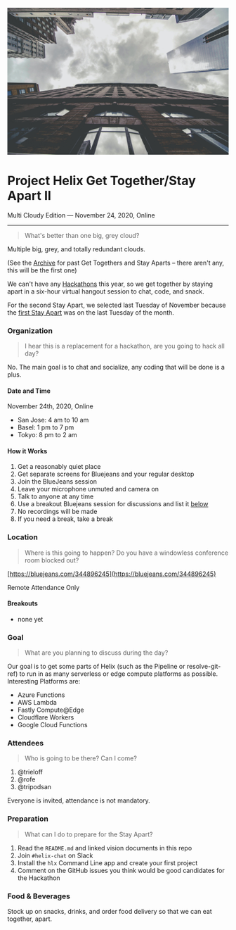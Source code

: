 ![](./2-cloudy/2.jpg)

# Project Helix Get Together/Stay Apart II

Multi Cloudy Edition — November 24, 2020, Online

---

> What's better than one big, grey cloud?

Multiple big, grey, and totally redundant clouds.

(See the [Archive](./README.md) for past Get Togethers and Stay Aparts – there aren't any, this will be the first one)

We can't have any [Hackathons](../hackathons/README.md) this year, so we get together by staying apart in a six-hour virtual hangout session to chat, code, and snack.

For the second Stay Apart, we selected last Tuesday of November because the [first Stay Apart](1-spooky.md) was on the last Tuesday of the month.

### Organization

> I hear this is a replacement for a hackathon, are you going to hack all day?

No. The main goal is to chat and socialize, any coding that will be done is a plus.

#### Date and Time

November 24th, 2020, Online

- San Jose: 4 am to 10 am
- Basel: 1 pm to 7 pm
- Tokyo: 8 pm to 2 am

#### How it Works

1. Get a reasonably quiet place
2. Get separate screens for Bluejeans and your regular desktop
3. Join the BlueJeans session
4. Leave your microphone unmuted and camera on
5. Talk to anyone at any time
6. Use a breakout Bluejeans session for discussions and list it [below](#breakouts)
7. No recordings will be made
8. If you need a break, take a break

### Location

> Where is this going to happen? Do you have a windowless conference room blocked out?

[https://bluejeans.com/344896245](https://bluejeans.com/344896245)

Remote Attendance Only

#### Breakouts

- none yet

### Goal

> What are you planning to discuss during the day?

Our goal is to get some parts of Helix (such as the Pipeline or resolve-git-ref) to run in as many serverless or edge compute platforms as possible. Interesting Platforms are:

- Azure Functions
- AWS Lambda
- Fastly Compute@Edge
- Cloudflare Workers
- Google Cloud Functions

### Attendees

> Who is going to be there? Can I come?

1. @trieloff 
1. @rofe
1. @tripodsan

Everyone is invited, attendance is not mandatory.

### Preparation

> What can I do to prepare for the Stay Apart?

1. Read the `README.md` and linked vision documents in this repo
2. Join `#helix-chat` on Slack
3. Install the `hlx` Command Line app and create your first project
4. Comment on the GitHub issues you think would be good candidates for the Hackathon

### Food & Beverages

Stock up on snacks, drinks, and order food delivery so that we can eat together, apart.
